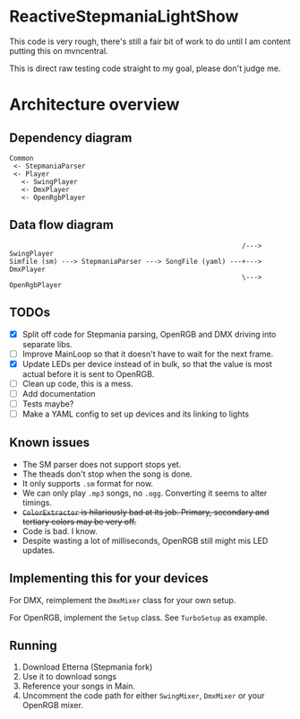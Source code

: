 # ReactiveStepmaniaLightShow 

This code is very rough, there's still a fair bit of work to do until I am content putting this on mvncentral.

This is direct raw testing code straight to my goal, please don't judge me.

# Architecture overview

## Dependency diagram
```
Common
 <- StepmaniaParser
 <- Player
   <- SwingPlayer
   <- DmxPlayer
   <- OpenRgbPlayer
```

## Data flow diagram
```
                                                          /---> SwingPlayer 
Simfile (sm) ---> StepmaniaParser ---> SongFile (yaml) ---+---> DmxPlayer
                                                          \---> OpenRgbPlayer
```

## TODOs

- [x] Split off code for Stepmania parsing, OpenRGB and DMX driving into separate libs.
- [ ] Improve MainLoop so that it doesn't have to wait for the next frame.
- [x] Update LEDs per device instead of in bulk, so that the value is most actual before it is sent to OpenRGB.
- [ ] Clean up code, this is a mess.
- [ ] Add documentation
- [ ] Tests maybe?
- [ ] Make a YAML config to set up devices and its linking to lights

## Known issues
* The SM parser does not support stops yet.
* The theads don't stop when the song is done.
* It only supports `.sm` format for now.
* We can only play `.mp3` songs, no `.ogg`. Converting it seems to alter timings.
* ~~`ColorExtractor` is hilariously bad at its job. Primary, secondary and tertiary colors may be very off.~~
* Code is bad. I know.
* Despite wasting a lot of milliseconds, OpenRGB still might mis LED updates.

## Implementing this for your devices

For DMX, reimplement the `DmxMixer` class for your own setup.

For OpenRGB, implement the `Setup` class. See `TurboSetup` as example.

## Running

1. Download Etterna (Stepmania fork)
2. Use it to download songs
3. Reference your songs in Main.
4. Uncomment the code path for either `SwingMixer`, `DmxMixer` or your OpenRGB mixer.